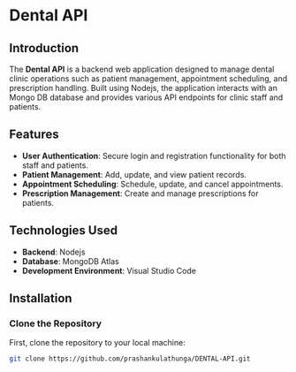 # Dental API

## Introduction

The **Dental API** is a backend web application designed to manage dental clinic operations such as patient management, appointment scheduling, and prescription handling. Built using Nodejs, the application interacts with an Mongo DB database and provides various API endpoints for clinic staff and patients.

## Features

- **User Authentication**: Secure login and registration functionality for both staff and patients.
- **Patient Management**: Add, update, and view patient records.
- **Appointment Scheduling**: Schedule, update, and cancel appointments.
- **Prescription Management**: Create and manage prescriptions for patients.

## Technologies Used

- **Backend**: Nodejs
- **Database**: MongoDB Atlas
- **Development Environment**: Visual Studio Code

## Installation

### Clone the Repository

First, clone the repository to your local machine:

```bash
git clone https://github.com/prashankulathunga/DENTAL-API.git
